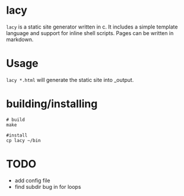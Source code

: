 # lacy

`lacy` is a static site generator written in c. It includes a simple template
language and support for inline shell scripts. Pages can be written in
markdown.

# Usage 

`lacy *.html` will generate the static site into _output.

# building/installing

    # build
    make

    #install
    cp lacy ~/bin

# TODO

* add config file
* find subdir bug in for loops
